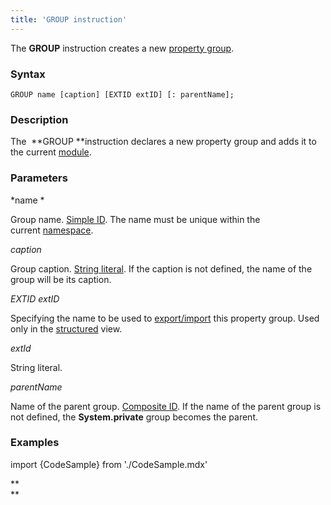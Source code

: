 ```yaml
---
title: 'GROUP instruction'
---
```


The **GROUP** instruction creates a new [property group](Groups_of_properties_and_actions.md).

### Syntax

    GROUP name [caption] [EXTID extID] [: parentName];

### Description

The  **GROUP **instruction declares a new property group and adds it to the current [module](Modules.md).  

### Parameters

*name *

Group name. [Simple ID](IDs.md#id-broken). The name must be unique within the current [namespace](Naming.md#namespace).

*caption*

Group caption. [String literal](Literals.md#strliteral-broken). If the caption is not defined, the name of the group will be its caption.  

*EXTID extID*

Specifying the name to be used to [export/import](Structured_view.md#extid) this property group. Used only in the [structured](Structured_view.md) view.

*extId*

String literal.

*parentName*

Name of the parent group. [Сomposite ID](IDs.md#cid-broken). If the name of the parent group is not defined, the **System.private** group becomes the parent.  

### Examples

import {CodeSample} from './CodeSample.mdx'

<CodeSample url="https://documentation.lsfusion.org/sample?file=InstructionSample&block=group"/>

**  
**
